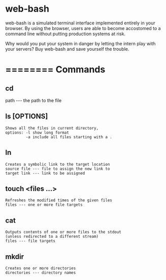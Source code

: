 web-bash
========

web-bash is a simulated terminal interface implemented entirely in your browser. By using the browser, users are able to become accostomed to a command line without putting production systems at risk.

Why would you put your system in danger by letting the intern play with your servers? Buy web-bash and save yourself the trouble.


========
Commands
========

cd <path>
--------
   path --- the path to the file


ls [OPTIONS]
------------
	Shows all the files in current directory,
	options: -l show long format
			 -a include all files starting with a .
				

ln <source file> <target link>
------------------------------
	Creates a symbolic link to the target location
	source file --- file to assign the new link to
	target link --- link to be assigned

touch <files ...>
-----------------
	Refreshes the modified times of the given files
	files --- one or more file targets

cat <files>
-----------
	Outputs contents of one or more files to the stdout 
	(unless redirected to a different stream)
	files --- file targets

mkdir <directories>
-------------------
	Creates one or more directories
	directories --- directory names

